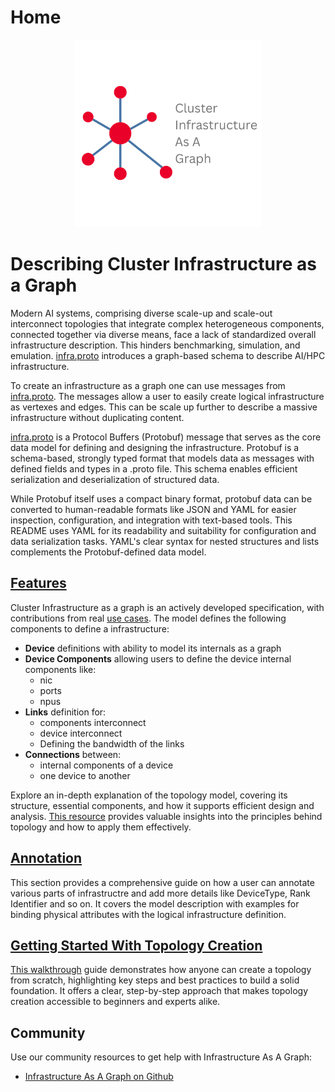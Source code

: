 # Home

<p align=center><img src="images/infra_logo.svg" width="300"></p>

# Describing Cluster Infrastructure as a Graph

Modern AI systems, comprising diverse scale-up and scale-out interconnect topologies that integrate complex heterogeneous components, connected together via diverse means, face a lack of standardized overall infrastructure description. This hinders benchmarking, simulation, and emulation. [infra.proto](https://github.com/Keysight/infrastructure/blob/readme-refactor/keysight_chakra/infra/infra.proto) introduces a graph-based schema to describe AI/HPC infrastructure.

To create an infrastructure as a graph one can use messages from [infra.proto](https://github.com/Keysight/infrastructure/blob/readme-refactor/keysight_chakra/infra/infra.proto). The messages allow a user to easily create logical infrastructure as vertexes and edges. This can be scale up further to describe a massive infrastructure without duplicating content.

[infra.proto](https://github.com/Keysight/infrastructure/blob/readme-refactor/keysight_chakra/infra/infra.proto) is a Protocol Buffers (Protobuf) message that serves as the core data model for defining and designing the infrastructure. Protobuf is a schema-based, strongly typed format that models data as messages with defined fields and types in a .proto file. This schema enables efficient serialization and deserialization of structured data.

While Protobuf itself uses a compact binary format, protobuf data can be converted to human-readable formats like JSON and YAML for easier inspection, configuration, and integration with text-based tools. This README uses YAML for its readability and suitability for configuration and data serialization tasks. YAML's clear syntax for nested structures and lists complements the Protobuf-defined data model.

## [Features](model.md)

Cluster Infrastructure as a graph is an actively developed specification, with contributions from real [use cases](examples.md). The model defines the following components to define a infrastructure:
<!-- TODO add links from bold items to paragraphs in Model section -->
* **Device** definitions with ability to model its internals as a graph
* **Device Components** allowing users to define the device internal components like:
    - nic
    - ports
    - npus
* **Links** definition for:
    - components interconnect
	- device interconnect
    - Defining the bandwidth of the links
* **Connections** between:
    - internal components of a device
    - one device to another

Explore an in-depth explanation of the topology model, covering its structure, essential components, and how it supports efficient design and analysis. [This resource](model.md) provides valuable insights into the principles behind topology and how to apply them effectively.

## [Annotation](annotate.md)

This section provides a comprehensive guide on how a user can annotate various parts of infrastructre and add more details like DeviceType, Rank Identifier and so on. It covers the model description with examples for binding physical attributes with the logical infrastructure definition.


## [Getting Started With Topology Creation](create.md)

[This walkthrough](create.md) guide demonstrates how anyone can create a topology from scratch, highlighting key steps and best practices to build a solid foundation. It offers a clear, step-by-step approach that makes topology creation accessible to beginners and experts alike.

## Community

Use our community resources to get help with Infrastructure As A Graph:

* [Infrastructure As A Graph on Github](https://github.com/Keysight/graphit)
